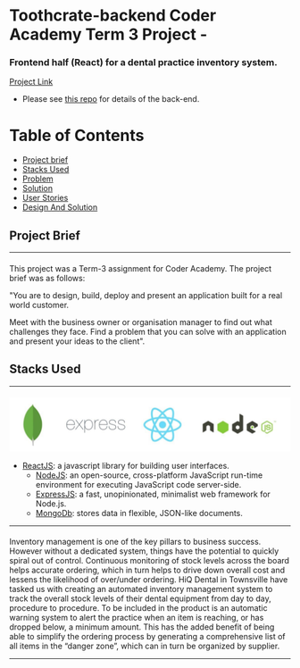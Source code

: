 # Toothcrate-backend Coder Academy Term 3 Project -

### Frontend half (React) for a dental practice inventory system.

[Project Link](http://toothcrate.netlify.com)

* Please see [this repo](https://github.com/FilipMaslovaric/Toothcrate-backend)
  for details of the back-end.

# Table of Contents

* [Project brief](#project-brief)
* [Stacks Used](#stacks-used)
* [Problem](#client-problem)
* [Solution](#solution)
* [User Stories](#user-stories)
* [Design And Solution](#wireframes)

## Project Brief

---

####

This project was a Term-3 assignment for Coder Academy. The project brief was as
follows:

"You are to design, build, deploy and present an application built for a real
world customer.

Meet with the business owner or organisation manager to find out what challenges
they face. Find a problem that you can solve with an application and present
your ideas to the client".

## Stacks Used

---

####

![tech stack](./documentation/node_mongo.png)

* [ReactJS](https://facebook.github.io/react/): a javascript library for
  building user interfaces.
  * [NodeJS](https://nodejs.org/en/): an open-source, cross-platform JavaScript
    run-time environment for executing JavaScript code server-side.
  * [ExpressJS](https://expressjs.com/): a fast, unopinionated, minimalist web
    framework for Node.js.
  * [MongoDb](https://www.mongodb.com/): stores data in flexible, JSON-like
    documents.

---

####

Inventory management is one of the key pillars to business success. However
without a dedicated system, things have the potential to quickly spiral out of
control. Continuous monitoring of stock levels across the board helps accurate
ordering, which in turn helps to drive down overall cost and lessens the
likelihood of over/under ordering. HiQ Dental in Townsville have tasked us with
creating an automated inventory management system to track the overall stock
levels of their dental equipment from day to day, procedure to procedure. To be
included in the product is an automatic warning system to alert the practice
when an item is reaching, or has dropped below, a minimum amount. This has the
added benefit of being able to simplify the ordering process by generating a
comprehensive list of all items in the “danger zone”, which can in turn be
organized by supplier.

---
